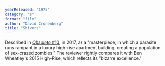 ```yaml
---
yearReleased: "1975"
category: "s"
format: "film"
author: "David Cronenberg"
title: "Shivers"
---
```

Described in <a href="http://obsolete-press.com/wp-content/uploads/2017/02/obso10finalwatermarksample.pdf"> <i>Obsolete</i> #10</a>, in 2017, as a "masterpiece, in which a parasite runs  rampant in a luxury high-rise apartment building, creating a population of  sex-crazed zombies." The reviewer rightly compares it with Ben Wheatley's 2015 High-Rise, which reflects its "bizarre excellence."
 